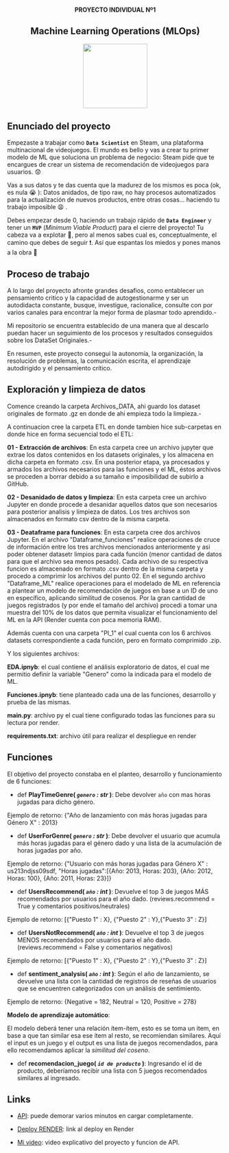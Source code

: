 
<h4 align=center> PROYECTO INDIVIDUAL Nº1 </h4>

<h2 align=center>Machine Learning Operations (MLOps)</h2>

<p align="center">
<img src="https://user-images.githubusercontent.com/67664604/217914153-1eb00e25-ac08-4dfa-aaf8-53c09038f082.png"  height=150>
</p>


## Enunciado del proyecto

Empezaste a trabajar como **`Data Scientist`** en Steam, una plataforma multinacional de videojuegos. El mundo es bello y vas a crear tu primer modelo de ML que soluciona un problema de negocio: Steam pide que te encargues de crear un sistema de recomendación de videojuegos para usuarios. :worried:

Vas a sus datos y te das cuenta que la madurez de los mismos es poca (ok, es nula :sob: ): Datos anidados, de tipo raw, no hay procesos automatizados para la actualización de nuevos productos, entre otras cosas… haciendo tu trabajo imposible :weary: . 

Debes empezar desde 0, haciendo un trabajo rápido de **`Data Engineer`** y tener un **`MVP`** (_Minimum Viable Product_) para el cierre del proyecto! Tu cabeza va a explotar 🤯, pero al menos sabes cual es, conceptualmente, el camino que debes de seguir :exclamation:. Así que espantas los miedos y pones manos a la obra :muscle:

## Proceso de trabajo

A lo largo del proyecto afronte grandes desafios, como entablecer un pensamiento critico y la capacidad de autogestionarme y ser un autodidacta constante, busque, investigue, racionalice, consulte con por varios canales para encontrar la mejor forma de plasmar todo aprendido.-

Mi repositorio se encuentra establecido de una manera que al descarlo puedan hacer un seguimiento de los procesos y resultados conseguidos sobre los DataSet Originales.-

En resumen, este proyecto consegui la autonomía, la organización, la resolución de problemas, la comunicación escrita, el aprendizaje autodirigido y el pensamiento crítico.

## Exploración y limpieza de datos

Comence creando la carpeta Archivos_DATA, ahi guardo los dataset originales de formato .gz en donde de ahi empieza todo la limpieza.-

A continuacion cree la carpeta ETL en donde tambien hice sub-carpetas en donde hice en forma secuencial todo el ETL:

**01 - Extracción de archivos**: En esta carpeta cree un archivo jupyter que extrae los datos contenidos en los datasets originales, y los almacena en dicha carpeta en formato .csv. En una posterior etapa, ya 	procesados y armados los archivos necesarios para las funciones y el ML, éstos archivos se proceden a borrar debido a su tamaño e imposibilidad de subirlo a GitHub.

**02 - Desanidado de datos y limpieza**: En esta carpeta cree un archivo Jupyter en donde procede a desanidar aquellos datos que son necesarios para posterior analisis y limpieza de datos. Los tres archivos son almacenados en formato csv dentro de la misma carpeta.

**03 - Deataframe para funciones**: En esta carpeta cree dos archivos Jupyter. En el archivo "Dataframe_funciones" realice operaciones de cruce de información entre los tres archivos mencionados anteriormente y asi poder obtener datasetr limpios para cada función (menor cantidad de datos para que el archivo sea menos pesado). Cada archivo de su respectiva funcion es almacenado en formato .csv dentro de la misma carpeta y procedo a comprimir los archivos del punto 02. En el segundo archivo "Dataframe_ML" realice operaciones para el modelado de ML en referencia a plantear un modelo de recomendación de juegos en base a un ID de uno en específico, aplicando similitud de cosenos. Por la gran cantidad de juegos registrados (y por ende el tamaño del archivo) procedi a tomar una muestra del 10% de los datos que permita visualizar el funcionamiento del ML en la API (Render cuenta con poca memoria RAM).

Además cuenta con una carpeta "PI_1" el cual cuenta con los 6 archivos datasets correspondiente a cada función, pero en formato comprimido .zip.

Y los siguientes archivos:

**EDA.ipnyb**: el cual contiene el análisis exploratorio de datos, el cual me permitio definir la variable "Genero" como la indicada para el modelo de ML.

**Funciones.ipnyb**: tiene planteado cada una de las funciones, desarrollo y prueba de las mismas.

**main.py**: archivo py el cual tiene configurado todas las funciones para su lectura por render.

**requirements.txt**: archivo útil para realizar el despliegue en render


## Funciones

El objetivo del proyecto constaba en el planteo, desarrollo y funcionamiento de 6 funciones:

+ def **PlayTimeGenre( *`genero` : str* )**:
    Debe devolver `año` con mas horas jugadas para dicho género.
  
Ejemplo de retorno: {"Año de lanzamiento con más horas jugadas para Género X" : 2013}

+ def **UserForGenre( *`genero` : str* )**:
    Debe devolver el usuario que acumula más horas jugadas para el género dado y una lista de la acumulación de horas jugadas por año.

Ejemplo de retorno: {"Usuario con más horas jugadas para Género X" : us213ndjss09sdf,
			     "Horas jugadas":[{Año: 2013, Horas: 203}, {Año: 2012, Horas: 100}, {Año: 2011, Horas: 23}]}

+ def **UsersRecommend( *`año` : int* )**:
   Devuelve el top 3 de juegos MÁS recomendados por usuarios para el año dado. (reviews.recommend = True y comentarios positivos/neutrales)
  
Ejemplo de retorno: [{"Puesto 1" : X}, {"Puesto 2" : Y},{"Puesto 3" : Z}]

+ def **UsersNotRecommend( *`año` : int* )**:
   Devuelve el top 3 de juegos MENOS recomendados por usuarios para el año dado. (reviews.recommend = False y comentarios negativos)
  
Ejemplo de retorno: [{"Puesto 1" : X}, {"Puesto 2" : Y},{"Puesto 3" : Z}]

+ def **sentiment_analysis( *`año` : int* )**:
    Según el año de lanzamiento, se devuelve una lista con la cantidad de registros de reseñas de usuarios que se encuentren categorizados con un análisis de sentimiento. 

Ejemplo de retorno: {Negative = 182, Neutral = 120, Positive = 278}


**Modelo de aprendizaje automático**: 

El modelo deberá tener una relación ítem-ítem, esto es se toma un item, en base a que tan similar esa ese ítem al resto, se recomiendan similares. Aquí el input es un juego y el output es una lista de juegos recomendados, para ello recomendamos aplicar la *similitud del coseno*. 

+ def **recomendacion_juego( *`id de producto`* )**:
    Ingresando el id de producto, deberíamos recibir una lista con 5 juegos recomendados similares al ingresado.


## Links

+ [API](https://proyecto-individual-1-atencio-marcelo.onrender.com/docs): puede demorar varios minutos en cargar completamente.
  
+ [Deploy RENDER](https://dashboard.render.com/web/srv-cltpjsgl5elc7385i2bg): link al deploy en Render

+ [Mi video](https://drive.google.com/file/d/199ssZcoiUeJxeEImkplcgtwTb3aQj0VU/view?usp=sharing): video explicativo del proyecto y funcion de API.
  
<br/>
